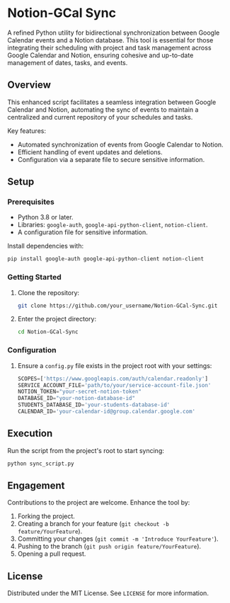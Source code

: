 # Notion-GCal Sync

A refined Python utility for bidirectional synchronization between Google Calendar events and a Notion database. This tool is essential for those integrating their scheduling with project and task management across Google Calendar and Notion, ensuring cohesive and up-to-date management of dates, tasks, and events.

## Overview

This enhanced script facilitates a seamless integration between Google Calendar and Notion, automating the sync of events to maintain a centralized and current repository of your schedules and tasks.

Key features:
- Automated synchronization of events from Google Calendar to Notion.
- Efficient handling of event updates and deletions.
- Configuration via a separate file to secure sensitive information.

## Setup

### Prerequisites

- Python 3.8 or later.
- Libraries: `google-auth`, `google-api-python-client`, `notion-client`.
- A configuration file for sensitive information.

Install dependencies with:
```sh
pip install google-auth google-api-python-client notion-client
```

### Getting Started

1. Clone the repository:
   ```sh
   git clone https://github.com/your_username/Notion-GCal-Sync.git
   ```
2. Enter the project directory:
   ```sh
   cd Notion-GCal-Sync
   ```

### Configuration

1. Ensure a `config.py` file exists in the project root with your settings:
   ```python
   SCOPES=['https://www.googleapis.com/auth/calendar.readonly']
   SERVICE_ACCOUNT_FILE='path/to/your/service-account-file.json'
   NOTION_TOKEN="your-secret-notion-token"
   DATABASE_ID="your-notion-database-id"
   STUDENTS_DATABASE_ID='your-students-database-id'
   CALENDAR_ID='your-calendar-id@group.calendar.google.com'
   ```

## Execution

Run the script from the project's root to start syncing:
```sh
python sync_script.py
```

## Engagement

Contributions to the project are welcome. Enhance the tool by:
1. Forking the project.
2. Creating a branch for your feature (`git checkout -b feature/YourFeature`).
3. Committing your changes (`git commit -m 'Introduce YourFeature'`).
4. Pushing to the branch (`git push origin feature/YourFeature`).
5. Opening a pull request.

## License

Distributed under the MIT License. See `LICENSE` for more information.